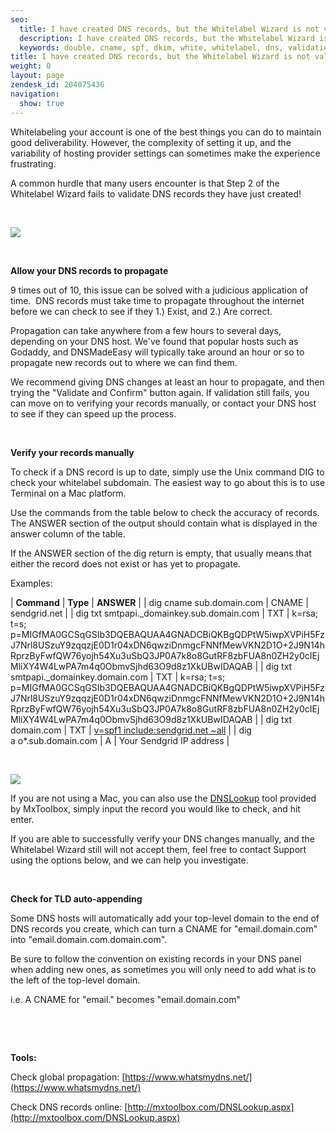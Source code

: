 ```yaml
---
seo:
  title: I have created DNS records, but the Whitelabel Wizard is not validating them.
  description: I have created DNS records, but the Whitelabel Wizard is not validating them.
  keywords: double, cname, spf, dkim, white, whitelabel, dns, validation, validate, wizard, txt, and, confirm, red, x, validated, records, proceed, em, hat, check, email., em., A record, _domainkey, v=spf, out of, twice
title: I have created DNS records, but the Whitelabel Wizard is not validating them.
weight: 0
layout: page
zendesk_id: 204075436
navigation:
  show: true
---
```


Whitelabeling your account is one of the best things you can do to maintain good deliverability. However, the complexity of setting it up, and the variability of hosting provider settings can sometimes make the experience frustrating.

A common hurdle that many users encounter is that Step 2 of the Whitelabel Wizard fails to validate DNS records they have just created!

&nbsp;

![]({{root_url}}/images/iwl.gif)

&nbsp;

**Allow your DNS records to propagate**

9 times out of 10,&nbsp;this issue can be&nbsp;solved with a judicious application of time. &nbsp;DNS records must take time to propagate throughout the internet before we can check&nbsp;to see if they 1.) Exist, and 2.) Are correct.

Propagation can take anywhere from a few hours to several days, depending on your DNS host. We've found that popular hosts such as Godaddy, and DNSMadeEasy will typically take around an hour or so to propagate new records out to where we can find them.&nbsp;

We recommend giving DNS changes at least an hour to propagate, and then trying the "Validate and Confirm" button again. If validation still fails, you can move on to verifying your records manually, or contact your DNS host to see if they can speed up the process.

&nbsp;

**Verify your records manually**

To check if a&nbsp;DNS&nbsp;record is up to date, simply use the Unix command DIG to check your whitelabel subdomain. The easiest way to go about this is to use Terminal on a Mac platform.&nbsp;

Use the commands from the table below to check the accuracy of records. The ANSWER section of the output&nbsp;should contain what is displayed in the answer column of the table.

If the ANSWER section of the dig return is empty, that usually means that either the record does not exist or has yet to propagate.

Examples:

| **Command** | **Type** | **ANSWER** |
| dig cname sub.domain.com | CNAME | sendgrid.net |
| dig txt smtpapi.\_domainkey.sub.domain.com | TXT | k=rsa; t=s; p=MIGfMA0GCSqGSIb3DQEBAQUAA4GNADCBiQKBgQDPtW5iwpXVPiH5FzJ7Nrl8USzuY9zqqzjE0D1r04xDN6qwziDnmgcFNNfMewVKN2D1O+2J9N14hRprzByFwfQW76yojh54Xu3uSbQ3JP0A7k8o8GutRF8zbFUA8n0ZH2y0cIEjMliXY4W4LwPA7m4q0ObmvSjhd63O9d8z1XkUBwIDAQAB |
| dig txt smtpapi.\_domainkey.domain.com | TXT | k=rsa; t=s; p=MIGfMA0GCSqGSIb3DQEBAQUAA4GNADCBiQKBgQDPtW5iwpXVPiH5FzJ7Nrl8USzuY9zqqzjE0D1r04xDN6qwziDnmgcFNNfMewVKN2D1O+2J9N14hRprzByFwfQW76yojh54Xu3uSbQ3JP0A7k8o8GutRF8zbFUA8n0ZH2y0cIEjMliXY4W4LwPA7m4q0ObmvSjhd63O9d8z1XkUBwIDAQAB |
| dig txt domain.com | TXT | [v=spf1 include:sendgrid.net ~all]({{root_url}}/Classroom/Deliver/Sender_Authentication/spf_records_explained.html) |
| dig a&nbsp;o\*.sub.domain.com | A | Your Sendgrid IP address |

&nbsp;

![]({{root_url}}/images/terminaldigcname.png)

If you are not using&nbsp;a Mac, you can also use the [DNSLookup](http://mxtoolbox.com/DNSLookup.aspx)&nbsp;tool provided by MxToolbox, simply input&nbsp;the record you would like to check, and hit enter.

If you are able to successfully verify your DNS changes manually, and the Whitelabel Wizard still will not accept them, feel free to contact Support using the options below, and we can help you investigate.&nbsp;

&nbsp;

**Check for TLD auto-appending**

Some DNS hosts will automatically add your top-level domain to the end of DNS records you create, which can turn a CNAME for "email.domain.com" into "email.domain.com.domain.com".&nbsp;

Be sure to follow the convention on existing records in your DNS panel when adding new ones, as sometimes you will only need to add what is to the left of the top-level domain.&nbsp;

i.e. A CNAME for "email." becomes "email.domain.com"

&nbsp;

&nbsp;

**Tools:**

Check global propagation: [https://www.whatsmydns.net/](https://www.whatsmydns.net/)

Check DNS records online: [http://mxtoolbox.com/DNSLookup.aspx](http://mxtoolbox.com/DNSLookup.aspx)

&nbsp;
